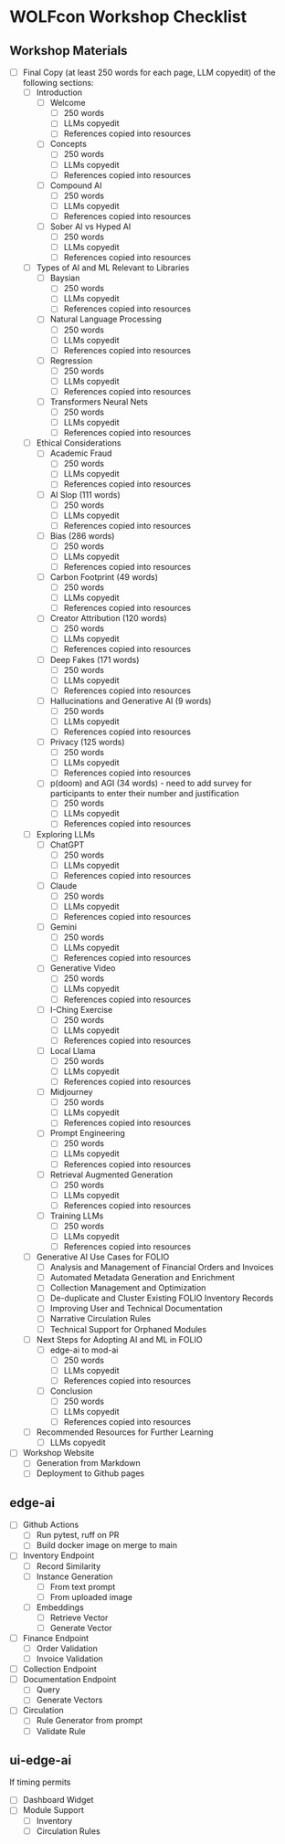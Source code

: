 # WOLFcon Workshop Checklist

## Workshop Materials
- [ ] Final Copy (at least 250 words for each page, LLM copyedit) of the following sections:
  - [ ] Introduction
    - [ ] Welcome
      - [ ] 250 words
      - [ ] LLMs copyedit
      - [ ] References copied into resources
    - [ ] Concepts
      - [ ] 250 words
      - [ ] LLMs copyedit
      - [ ] References copied into resources
    - [ ] Compound AI
      - [ ] 250 words
      - [ ] LLMs copyedit
      - [ ] References copied into resources
    - [ ] Sober AI vs Hyped AI
      - [ ] 250 words
      - [ ] LLMs copyedit
      - [ ] References copied into resources
  - [ ] Types of AI and ML Relevant to Libraries
    - [ ] Baysian
      - [ ] 250 words
      - [ ] LLMs copyedit
      - [ ] References copied into resources
    - [ ] Natural Language Processing
      - [ ] 250 words
      - [ ] LLMs copyedit
      - [ ] References copied into resources
    - [ ] Regression
      - [ ] 250 words
      - [ ] LLMs copyedit
      - [ ] References copied into resources
    - [ ] Transformers Neural Nets
      - [ ] 250 words
      - [ ] LLMs copyedit
      - [ ] References copied into resources
  - [ ] Ethical Considerations
    - [ ] Academic Fraud 
      - [ ] 250 words
      - [ ] LLMs copyedit
      - [ ] References copied into resources
    - [ ] AI Slop (111 words)
      - [ ] 250 words
      - [ ] LLMs copyedit
      - [ ] References copied into resources
    - [ ] Bias (286 words)
      - [ ] 250 words
      - [ ] LLMs copyedit
      - [ ] References copied into resources
    - [ ] Carbon Footprint (49 words)
      - [ ] 250 words
      - [ ] LLMs copyedit
      - [ ] References copied into resources
    - [ ] Creator Attribution (120 words)
      - [ ] 250 words
      - [ ] LLMs copyedit
      - [ ] References copied into resources
    - [ ] Deep Fakes (171 words)
      - [ ] 250 words
      - [ ] LLMs copyedit
      - [ ] References copied into resources
    - [ ] Hallucinations and Generative AI (9 words)
      - [ ] 250 words
      - [ ] LLMs copyedit
      - [ ] References copied into resources
    - [ ] Privacy (125 words)
      - [ ] 250 words
      - [ ] LLMs copyedit
      - [ ] References copied into resources
    - [ ] p(doom) and AGI (34 words) - need to add survey for participants to enter their number and justification
      - [ ] 250 words
      - [ ] LLMs copyedit
      - [ ] References copied into resources
  - [ ] Exploring LLMs
    - [ ] ChatGPT
      - [ ] 250 words
      - [ ] LLMs copyedit
      - [ ] References copied into resources
    - [ ] Claude
      - [ ] 250 words
      - [ ] LLMs copyedit
      - [ ] References copied into resources
    - [ ] Gemini
      - [ ] 250 words
      - [ ] LLMs copyedit
      - [ ] References copied into resources
    - [ ] Generative Video
      - [ ] 250 words
      - [ ] LLMs copyedit
      - [ ] References copied into resources
    - [ ] I-Ching Exercise
      - [ ] 250 words
      - [ ] LLMs copyedit
      - [ ] References copied into resources
    - [ ] Local Llama
      - [ ] 250 words
      - [ ] LLMs copyedit
      - [ ] References copied into resources
    - [ ] Midjourney
      - [ ] 250 words
      - [ ] LLMs copyedit
      - [ ] References copied into resources
    - [ ] Prompt Engineering
      - [ ] 250 words
      - [ ] LLMs copyedit
      - [ ] References copied into resources
    - [ ] Retrieval Augmented Generation
      - [ ] 250 words
      - [ ] LLMs copyedit
      - [ ] References copied into resources
    - [ ] Training LLMs
      - [ ] 250 words
      - [ ] LLMs copyedit
      - [ ] References copied into resources
  - [ ] Generative AI Use Cases for FOLIO
    - [ ] Analysis and Management of Financial Orders and Invoices
    - [ ] Automated Metadata Generation and Enrichment
    - [ ] Collection Management and Optimization
    - [ ] De-duplicate and Cluster Existing FOLIO Inventory Records
    - [ ] Improving User and Technical Documentation
    - [ ] Narrative Circulation Rules
    - [ ] Technical Support for Orphaned Modules
  - [ ] Next Steps for Adopting AI and ML in FOLIO
    - [ ] edge-ai to mod-ai
      - [ ] 250 words
      - [ ] LLMs copyedit
      - [ ] References copied into resources
    - [ ] Conclusion
      - [ ] 250 words
      - [ ] LLMs copyedit
      - [ ] References copied into resources
  - [ ] Recommended Resources for Further Learning
      - [ ] LLMs copyedit
- [ ] Workshop Website
  - [ ] Generation from Markdown
  - [ ] Deployment to Github pages
## edge-ai
- [ ] Github Actions
  - [ ] Run pytest, ruff on PR
  - [ ] Build docker image on merge to main
- [ ] Inventory Endpoint
  - [ ] Record Similarity
  - [ ] Instance Generation
    - [ ] From text prompt
    - [ ] From uploaded image
  - [ ] Embeddings
    - [ ] Retrieve Vector
    - [ ] Generate Vector
- [ ] Finance Endpoint
  - [ ] Order Validation
  - [ ] Invoice Validation
- [ ] Collection Endpoint
- [ ] Documentation Endpoint
  - [ ] Query
  - [ ] Generate Vectors
- [ ] Circulation
  - [ ] Rule Generator from prompt
  - [ ] Validate Rule

## ui-edge-ai
If timing permits

- [ ] Dashboard Widget
- [ ] Module Support
  - [ ] Inventory
  - [ ] Circulation Rules
